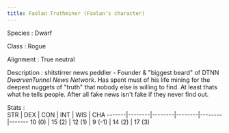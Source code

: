 ```yaml
---
title: Faolan Truthminer (Faolan's character)
---
```


Species
:   Dwarf

Class
:   Rogue

Alignment
:   True neutral

Description
:   shitstirrer news peddler - Founder & "biggest beard" of DTNN *DwarvenTunnel News Network*. Has spent must of his life mining for the deepest nuggets of "truth" that nobody else is willing to find. At least thats what he tells people. After all fake news isn't fake if they never find out.

Stats
:  
    STR    | DEX    | CON    | INT    | WIS    | CHA
    -------|--------|--------|--------|--------|-------
    10 (0) | 15 (2) | 12 (1) | 9 (-1) | 14 (2) | 17 (3)
